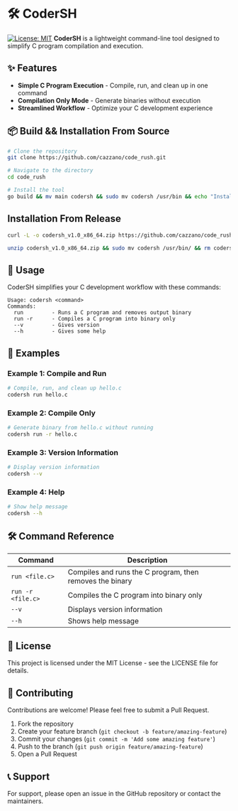 # 🛠️ CoderSH

[![License: MIT](https://img.shields.io/badge/License-MIT-yellow.svg)](https://opensource.org/licenses/MIT)
**CoderSH** is a lightweight command-line tool designed to simplify C program compilation and execution.

## ✨ Features

- **Simple C Program Execution** - Compile, run, and clean up in one command
- **Compilation Only Mode** - Generate binaries without execution
- **Streamlined Workflow** - Optimize your C development experience

## 📦 Build && Installation From Source

```bash
# Clone the repository
git clone https://github.com/cazzano/code_rush.git

# Navigate to the directory
cd code_rush

# Install the tool
go build && mv main codersh && sudo mv codersh /usr/bin && echo "Installation Complete!"
```

## Installation From Release

```bash
curl -L -o codersh_v1.0_x86_64.zip https://github.com/cazzano/code_rush/releases/download/v1.0/codersh_v1.0_x86_64.zip

unzip codersh_v1.0_x86_64.zip && sudo mv codersh /usr/bin/ && rm codersh_v1.0_x86_64.zip && echo "Installation Successful!"
```

## 🚀 Usage

CoderSH simplifies your C development workflow with these commands:

```
Usage: codersh <command>
Commands:
  run         - Runs a C program and removes output binary
  run -r      - Compiles a C program into binary only
  --v         - Gives version
  --h         - Gives some help
```

## 📝 Examples

### Example 1: Compile and Run

```bash
# Compile, run, and clean up hello.c
codersh run hello.c
```

### Example 2: Compile Only

```bash
# Generate binary from hello.c without running
codersh run -r hello.c
```

### Example 3: Version Information

```bash
# Display version information
codersh --v
```

### Example 4: Help

```bash
# Show help message
codersh --h
```

## 🛠️ Command Reference

| Command | Description |
|---------|-------------|
| `run <file.c>` | Compiles and runs the C program, then removes the binary |
| `run -r <file.c>` | Compiles the C program into binary only |
| `--v` | Displays version information |
| `--h` | Shows help message |

## 📄 License

This project is licensed under the MIT License - see the LICENSE file for details.

## 🤝 Contributing

Contributions are welcome! Please feel free to submit a Pull Request.

1. Fork the repository
2. Create your feature branch (`git checkout -b feature/amazing-feature`)
3. Commit your changes (`git commit -m 'Add some amazing feature'`)
4. Push to the branch (`git push origin feature/amazing-feature`)
5. Open a Pull Request

## 📞 Support

For support, please open an issue in the GitHub repository or contact the maintainers.
